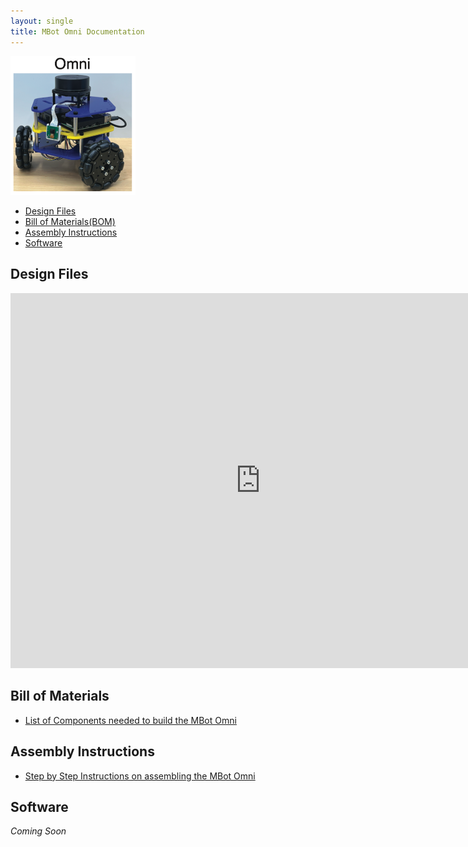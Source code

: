 ```yaml
---
layout: single
title: MBot Omni Documentation
---
```


<a class="image-link">
  <img src="/assets/images/mbotomniHeadShot.png" alt="" style="max-width:200px;"/>
</a>

- [Design Files](#design-files)
- [Bill of Materials(BOM)](#bill-of-materials)
- [Assembly Instructions](#assembly-instructions)
- [Software](#software)


## Design Files

<iframe src="https://umich2673.autodesk360.com/shares/public/SHd38bfQT1fb47330c9980a39d618e3327df?mode=embed" width="800" height="600" allowfullscreen="true" webkitallowfullscreen="true" mozallowfullscreen="true"  frameborder="0"></iframe>

## Bill of Materials

- [List of Components needed to build the MBot Omni](https://docs.google.com/spreadsheets/d/e/2PACX-1vTlfZYGW5uTrodWvTuyBI73t9LXLWAg7amZ9u0v1jE5wkCKM_sxEJ8NUUory6qmYT6ifWYVy3ZNxnM_/pubhtml?gid=1533986544&single=true)

## Assembly Instructions
- [Step by Step Instructions on assembling the MBot Omni](/docs/omni/assembly-omni)

## Software
*Coming Soon*





